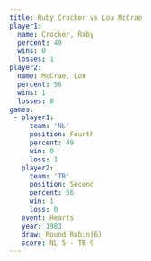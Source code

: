 ```yaml
---
title: Ruby Crocker vs Lou McCrae
player1:             
  name: Crocker, Ruby
  percent: 49        
  wins: 0            
  losses: 1          
player2:             
  name: McCrae, Lou  
  percent: 56        
  wins: 1            
  losses: 0          
games:
 - player1:          
     team: 'NL'      
     position: Fourth
     percent: 49     
     win: 0          
     loss: 1         
   player2:          
     team: 'TR'      
     position: Second
     percent: 56     
     win: 1          
     loss: 0         
   event: Hearts       
   year: 1983          
   draw: Round Robin(6)
   score: NL 5 - TR 9  
---
```

